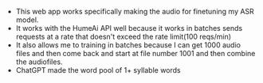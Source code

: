 - This web app works specifically making the audio for finetuning my ASR model.
- It works with the HumeAi API well because it works in batches sends requests at a rate that doesn't exceed the rate limit(100 reqs/min)
- It also allows me to training in batches because I can get 1000 audio files and then come back and start at file number 1001 and then combine the audiofiles.
- ChatGPT made the word pool of 1+ syllable words
